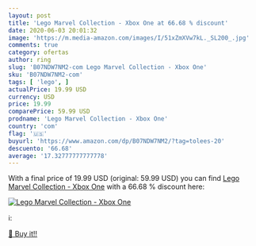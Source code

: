 ```yaml
---
layout: post
title: 'Lego Marvel Collection - Xbox One at 66.68 % discount'
date: 2020-06-03 20:01:32
image: 'https://m.media-amazon.com/images/I/51xZmXVw7kL._SL200_.jpg'
comments: true
category: ofertas
author: ring
slug: 'B07NDW7NM2-com Lego Marvel Collection - Xbox One'
sku: 'B07NDW7NM2-com'
tags: [ 'lego', ]
actualPrice: 19.99 USD
currency: USD
price: 19.99
comparePrice: 59.99 USD
prodname: 'Lego Marvel Collection - Xbox One'
country: 'com'
flag: '🇺🇸'
buyurl: 'https://www.amazon.com/dp/B07NDW7NM2/?tag=tolees-20'
descuento: '66.68'
average: '17.32777777777778'
---
```


With a final price of 19.99 USD (original: 59.99 USD) you can find [Lego Marvel Collection - Xbox One](https://www.amazon.com/dp/B07NDW7NM2/?tag=tolees-20) with a  66.68 % discount here:

[![Lego Marvel Collection - Xbox One](https://m.media-amazon.com/images/I/51xZmXVw7kL._SL200_.jpg)](https://www.amazon.com/dp/B07NDW7NM2/?tag=tolees-20)

ℹ️:


[🛒 Buy it!!](https://www.amazon.com/dp/B07NDW7NM2/?tag=tolees-20)
